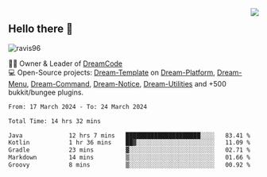 <img align='right' src="https://github-readme-stats.vercel.app/api?username=Ravis96&show_icons=true">

## Hello there 👋
<p align="left"> <img src="https://komarev.com/ghpvc/?username=ravis96&label=Profile%20views&color=0e75b6&style=flat" alt="ravis96" /> </p>

👨‍💻 Owner & Leader of [DreamCode](https://github.com/DreamPoland) <br>
💻 Open-Source projects: [Dream-Template](https://github.com/DreamPoland/dream-template) on [Dream-Platform](https://github.com/DreamPoland/dream-platform), [Dream-Menu](https://github.com/DreamPoland/dream-menu), [Dream-Command](https://github.com/DreamPoland/dream-command), [Dream-Notice](https://github.com/DreamPoland/dream-notice), [Dream-Utilities](https://github.com/DreamPoland/dream-utilities) and +500 bukkit/bungee plugins.

<!--START_SECTION:waka-->

```txt
From: 17 March 2024 - To: 24 March 2024

Total Time: 14 hrs 32 mins

Java             12 hrs 7 mins   █████████████████████░░░░   83.41 %
Kotlin           1 hr 36 mins    ██▓░░░░░░░░░░░░░░░░░░░░░░   11.09 %
Gradle           23 mins         ▓░░░░░░░░░░░░░░░░░░░░░░░░   02.71 %
Markdown         14 mins         ▒░░░░░░░░░░░░░░░░░░░░░░░░   01.66 %
Groovy           8 mins          ▒░░░░░░░░░░░░░░░░░░░░░░░░   00.92 %
```

<!--END_SECTION:waka-->
